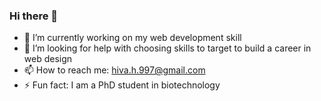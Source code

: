 ### Hi there 👋


- 🔭 I’m currently working on my web development skill
- 🤔 I’m looking for help with choosing skills to target to build a career in web design
- 📫 How to reach me: hiva.h.997@gmail.com
- ⚡ Fun fact: I am a PhD student in biotechnology

